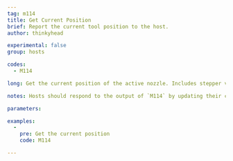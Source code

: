 ```yaml
---
tag: m114
title: Get Current Position
brief: Report the current tool position to the host.
author: thinkyhead

experimental: false
group: hosts

codes:
  - M114

long: Get the current position of the active nozzle. Includes stepper values.

notes: Hosts should respond to the output of `M114` by updating their current position.

parameters:

examples:
  -
    pre: Get the current position
    code: M114

---
```


